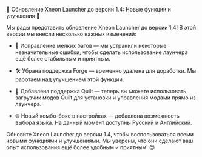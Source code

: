 🎉 Обновление Xneon Launcher до версии 1.4: Новые функции и улучшения 🚀

Мы рады представить обновление Xneon Launcher до версии 1.4! В этой версии мы внесли несколько важных изменений:

- 🔧 Исправление мелких багов — мы устранили некоторые незначительные ошибки, чтобы сделать использование лаунчера ещё более стабильным и приятным.

- 🛠️ Убрана поддержка Forge — временно удалена для доработки. Мы работаем над улучшением этой функции.

- 🧵 Добавлена поддержка Quilt — теперь вы можете использовать загрузчик модов Quilt для установки и управления модами прямо из лаунчера.

- 🌐 Новый комбо-бокс в настройках — добавлена возможность выбора языка. На данный момент доступны Русский и Английский.

Обновите Xneon Launcher до версии 1.4, чтобы воспользоваться всеми новыми функциями и улучшениями. Мы уверены, что они сделают ваш опыт использования ещё более удобным и приятным! 😊

